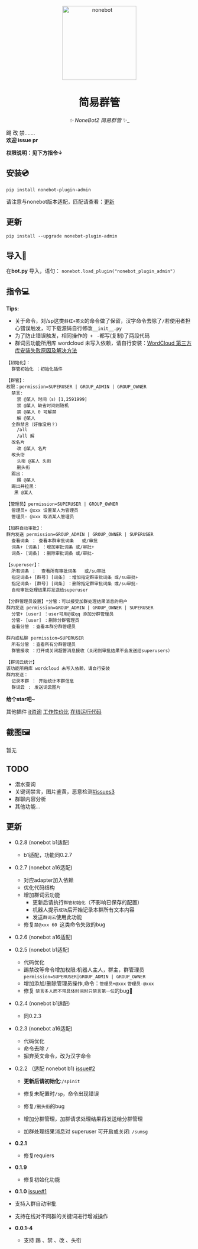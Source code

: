 <p align="center">
  <a href="https://v2.nonebot.dev/"><img src="https://raw.githubusercontent.com/nonebot/nonebot2/master/docs/.vuepress/public/logo.png" width="200" height="200" alt="nonebot"></a>
</p>

<div align="center">

# 简易群管

_✨ NoneBot2 简易群管_ ✨_

</div>

踢 改 禁.......  
**欢迎 issue pr**

**权限说明：见下方指令↓**

## 安装💿
`pip install nonebot-plugin-admin`

请注意与nonebot版本适配，匹配请查看：[更新](https://github.com/yzyyz1387/nonebot_plugin_admin#%E6%9B%B4%E6%96%B0-1)

## 更新

`pip install --upgrade nonebot-plugin-admin `


## 导入📲
在**bot.py** 导入，语句：
`nonebot.load_plugin("nonebot_plugin_admin")`

## 指令💻

**Tips:** 

- 关于命令，对/sp这类`斜杠+英文`的命令做了保留，汉字命令去除了`/`若使用者担心错误触发，可下载源码自行修改`__init__.py`
- 为了防止错误触发，相同操作的` +` ` -`都写(复制)了两段代码 
- 群词云功能所用库 wordcloud 未写入依赖，请自行安装：[WordCloud 第三方库安装失败原因及解决方法](https://www.freesion.com/article/4756295761/)

```
【初始化】：
  群管初始化 ：初始化插件

【群管】：
权限：permission=SUPERUSER | GROUP_ADMIN | GROUP_OWNER
  禁言:
    禁 @某人 时间（s）[1,2591999]
    禁 @某人 缺省时间则随机
    禁 @某人 0 可解禁
    解 @某人
  全群禁言（好像没用？）
    /all 
    /all 解
  改名片
    改 @某人 名片
  改头衔
    头衔 @某人 头衔
    删头衔
  踢出：
    踢 @某人
  踢出并拉黑：
   黑 @某人
   
【管理员】permission=SUPERUSER | GROUP_OWNER
  管理员+ @xxx 设置某人为管理员
  管理员- @xxx 取消某人管理员
  
【加群自动审批】：
群内发送 permission=GROUP_ADMIN | GROUP_OWNER | SUPERUSER
  查看词条 ： 查看本群审批词条   或/审批
  词条+ [词条] ：增加审批词条 或/审批+
  词条- [词条] ：删除审批词条 或/审批-

【superuser】：
  所有词条 ：  查看所有审批词条   或/su审批
  指定词条+ [群号] [词条] ：增加指定群审批词条 或/su审批+
  指定词条- [群号] [词条] ：删除指定群审批词条 或/su审批-
  自动审批处理结果将发送给superuser

【分群管理员设置】*分管：可以接受加群处理结果消息的用户
群内发送 permission=GROUP_ADMIN | GROUP_OWNER | SUPERUSER
  分管+ [user] ：user可用@或qq 添加分群管理员
  分管- [user] ：删除分群管理员
  查看分管 ：查看本群分群管理员

群内或私聊 permission=SUPERUSER
  所有分管 ：查看所有分群管理员
  群管接收 ：打开或关闭超管消息接收（关闭则审批结果不会发送给superusers）
  
【群词云统计】
该功能所用库 wordcloud 未写入依赖，请自行安装
群内发送：
  记录本群 ： 开始统计本群信息
  群词云 ： 发送词云图片
```

**给个star吧~**

其他插件
[it咨询](https://github.com/yzyyz1387/nonebot_plugin_itnews "it资讯")  [工作性价比](https://github.com/yzyyz1387/nonebot_plugin_workscore)  [在线运行代码](https://github.com/yzyyz1387/nonebot_plugin_code)

## 截图🖼

暂无

## TODO

- 潜水查询
- 关键词禁言，图片鉴黄，恶意检测[#issues3](https://github.com/yzyyz1387/nonebot_plugin_admin/issues/3)
- 群聊内容分析
- 其他功能...  

##  更新

- 0.2.8  (nonebot b1适配)
  - b1适配，功能同0.2.7

- 0.2.7  (nonebot a16适配)
  - 对应adapter加入依赖
  - 优化代码结构
  - 增加群词云功能
    - 更新后请执行`群管初始化`（不影响已保存的配置）
    - 机器人提示`成功`后开始记录本群所有文本内容
    - 发送`群词云`使用此功能
  - 修复`禁@xxx 60 `这类命令失效的bug

- 0.2.6  (nonebot a16适配)
- 0.2.5  (nonebot b1适配)
  - 代码优化
  - 踢禁改等命令增加权限:机器人主人，群主，群管理员 `permission=SUPERUSER|GROUP_ADMIN | GROUP_OWNER`
  - 增加添加/删除管理员操作,命令：`管理员+@xxx` `管理员-@xxx`
  - 修复 `禁言多人而不带具体时间时只禁言第一位`的bug🐛
- 0.2.4 (nonebot b1适配)
  - 同0.2.3
- 0.2.3  (nonebot a16适配)
  - 代码优化
  - 命令去除 `/`
  - 摒弃英文命令，改为汉字命令
- 0.2.2	（适配 nonebot b1) [issue#2](https://github.com/yzyyz1387/nonebot_plugin_admin/issues/2)

  - **更新后请初始化**:`/spinit`

  - 修复未配置时`/sp`，命令出现错误
  - 修复`/删头衔`的bug
  - 增加分群管理，加群请求处理结果将发送给分群管理 
  - 加群处理结果消息对 superuser 可开启或关闭: `/sumsg`
- **0.2.1**
  - 修复requiers
- **0.1.9**
  - 修复初始化功能
- **0.1.0** [issue#1](https://github.com/yzyyz1387/nonebot_plugin_admin/issues/1)
- 支持入群自动审批
- 支持在线对不同群的关键词进行增减操作
- **0.0.1-4**
  - 支持 踢 、禁 、改 、头衔

